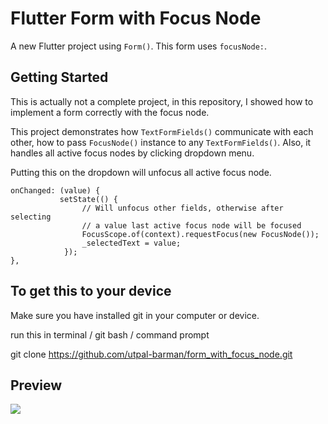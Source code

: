 # Flutter Form with Focus Node

A new Flutter project using `Form()`. This form uses `focusNode:`.

## Getting Started

This is actually not a complete project, in this repository, I showed how to implement a form correctly with the focus node.

This project demonstrates how `TextFormFields()` communicate with each other, how to pass `FocusNode()` instance to any `TextFormFields()`. Also, it handles all active focus nodes by clicking dropdown menu.

Putting this on the dropdown will unfocus all active focus node.

```
onChanged: (value) {
           setState(() {
                // Will unfocus other fields, otherwise after selecting
                // a value last active focus node will be focused
                FocusScope.of(context).requestFocus(new FocusNode());
                _selectedText = value;
            });     
},
```

## To get this to your device

Make sure you have installed git in your computer or device.

run this in terminal / git bash / command prompt

git clone https://github.com/utpal-barman/form_with_focus_node.git

## Preview

![](https://github.com/utpal-barman/form_with_focus_node/raw/master/20200108_151055.gif)
